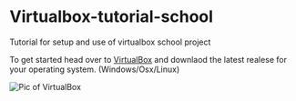 # Virtualbox-tutorial-school
Tutorial for setup and use of virtualbox school project

To get started head over to [VirtualBox](https://www.virtualbox.org/) and downlaod the latest realese for your operating system. (Windows/Osx/Linux)

![Pic of VirtualBox](https://imgur.com/a/wQiKUCg)
